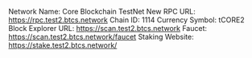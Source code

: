 Network Name: Core Blockchain TestNet
New RPC URL: https://rpc.test2.btcs.network
Chain ID: 1114
Currency Symbol: tCORE2
Block Explorer URL: https://scan.test2.btcs.network
Faucet: https://scan.test2.btcs.network/faucet
Staking Website: https://stake.test2.btcs.network/
